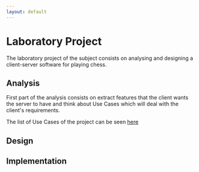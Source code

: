 ```yaml
---
layout: default
---
```



# Laboratory Project
The laboratory project of the subject consists on analysing and designing a client-server software for playing chess.

## Analysis
First part of the analysis consists on extract features that the client wants the server to have and think about Use Cases which will deal with the client's requirements.

The list of Use Cases of the project can be seen [here]()

## Design

## Implementation
